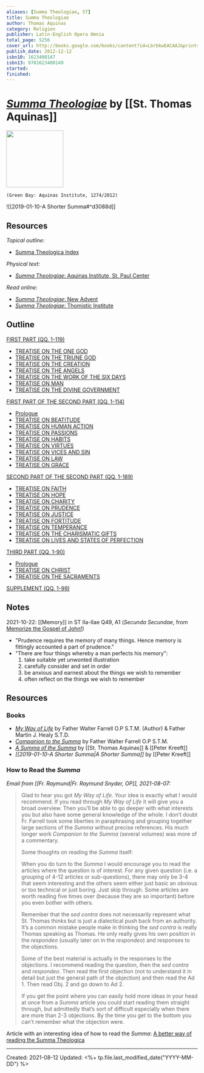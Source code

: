 ```yaml
---
aliases: [Summa Theologiae, ST]
title: Summa Theologiae
author: Thomas Aquinas
category: Religion
publisher: Latin-English Opera Omnia
total_page: 5256
cover_url: http://books.google.com/books/content?id=LbrbkwEACAAJ&printsec=frontcover&img=1&zoom=1&source=gbs_api
publish_date: 2012-12-12
isbn10: 1623400147
isbn13: 9781623400149
started: 
finished: 
---
```

# [*Summa Theologiae*](https://stpaulcenter.com/product/summa-theologiae-complete-set/) by [[St. Thomas Aquinas]]

<img src="https://stpaulcenter.com/wp-content/uploads/2018/05/9781623400149_FC-768x682.jpg" width=150>

`(Green Bay: Aquinas Institute, 1274/2012)`

![[2019-01-10-A Shorter Summa#^d3088d]]

## Resources
*Topical outline:*
- [Summa Theologica Index](https://sacred-texts.com/chr/aquinas/summa/index.htm)

*Physical text:*
- [*Summa Theologiae*: Aquinas Institute, St. Paul Center](https://stpaulcenter.com/product/summa-theologiae-complete-set/)

*Read online:* 
- [*Summa Theologiae*: New Advent](https://www.newadvent.org/summa/)
- [*Summa Theologiae*: Thomistic Institute](https://aquinas101.thomisticinstitute.org/st-index)

## Outline

[FIRST PART (QQ. 1-119)](http://aquinas101.thomisticinstitute.org/st-ia)  
-   [TREATISE ON THE ONE GOD](http://aquinas101.thomisticinstitute.org/st-ia#TOC17)  
-   [TREATISE ON THE TRIUNE GOD](http://aquinas101.thomisticinstitute.org/st-ia#TOC18)  
-   [TREATISE ON THE CREATION](http://aquinas101.thomisticinstitute.org/st-ia#TOC02)
-   [TREATISE ON THE ANGELS](http://aquinas101.thomisticinstitute.org/st-ia#TOC03)  
-   [TREATISE ON THE WORK OF THE SIX DAYS](http://aquinas101.thomisticinstitute.org/st-ia#TOC04)  
-   [TREATISE ON MAN](http://aquinas101.thomisticinstitute.org/st-ia#TOC05)  
-   [TREATISE ON THE DIVINE GOVERNMENT](http://aquinas101.thomisticinstitute.org/st-ia#TOC06)  

[FIRST PART OF THE SECOND PART (QQ. 1-114)](http://aquinas101.thomisticinstitute.org/st-iaiiae)  
-   [Prologue](http://aquinas101.thomisticinstitute.org/st-iaiiae-prologue)  
-   [TREATISE ON BEATITUDE](http://aquinas101.thomisticinstitute.org/st-iaiiae#TOC19)  
-   [TREATISE ON HUMAN ACTION](http://aquinas101.thomisticinstitute.org/st-iaiiae#TOC20)  
-   [TREATISE ON PASSIONS](http://aquinas101.thomisticinstitute.org/st-iaiiae#TOC21)  
-   [TREATISE ON HABITS](http://aquinas101.thomisticinstitute.org/st-iaiiae#TOC08)  
-   [TREATISE ON VIRTUES](http://aquinas101.thomisticinstitute.org/st-iaiiae#TOC22)  
-   [TREATISE ON VICES AND SIN](http://aquinas101.thomisticinstitute.org/st-iaiiae#TOC23)  
-   [TREATISE ON LAW](http://aquinas101.thomisticinstitute.org/st-iaiiae#TOC09)  
-   [TREATISE ON GRACE](http://aquinas101.thomisticinstitute.org/st-iaiiae#TOC24)  

[SECOND PART OF THE SECOND PART (QQ. 1-189)](http://aquinas101.thomisticinstitute.org/st-iiaiiae)  
-   [TREATISE ON FAITH](http://aquinas101.thomisticinstitute.org/st-iiaiiae#TOC25)  
-   [TREATISE ON HOPE](http://aquinas101.thomisticinstitute.org/st-iiaiiae#TOC26)  
-   [TREATISE ON CHARITY](http://aquinas101.thomisticinstitute.org/st-iiaiiae#TOC27)  
-   [TREATISE ON PRUDENCE](http://aquinas101.thomisticinstitute.org/st-iiaiiae#TOC11)  
-   [TREATISE ON JUSTICE](http://aquinas101.thomisticinstitute.org/st-iiaiiae#TOC28)  
-   [TREATISE ON FORTITUDE](http://aquinas101.thomisticinstitute.org/st-iiaiiae#TOC12)
-   [TREATISE ON TEMPERANCE](http://aquinas101.thomisticinstitute.org/st-iiaiiae#TOC29)  
-   [TREATISE ON THE CHARISMATIC GIFTS](http://aquinas101.thomisticinstitute.org/st-iiaiiae#TOC13)  
-   [TREATISE ON LIVES AND STATES OF PERFECTION](http://aquinas101.thomisticinstitute.org/st-iiaiiae#TOC30)  
    
[THIRD PART (QQ. 1-90)](http://aquinas101.thomisticinstitute.org/st-iiia)  
-   [Prologue](http://aquinas101.thomisticinstitute.org/st-iiia-prologue)  
-   [TREATISE ON CHRIST](http://aquinas101.thomisticinstitute.org/st-iiia#TOC31)  
-   [TREATISE ON THE SACRAMENTS](http://aquinas101.thomisticinstitute.org/st-iiia#TOC32)  

[SUPPLEMENT (QQ. 1-99)](http://aquinas101.thomisticinstitute.org/st-supp)

## Notes
2021-10-22: [[Memory]] in ST IIa-IIae Q49, A1 (*Secunda Secundae*, from [Memorize the Gospel of John!](https://catholicexchange.com/memorize-the-gospel-of-john))
- "Prudence requires the memory of many things. Hence memory is fittingly accounted a part of prudence."
- "There are four things whereby a man perfects his memory":
	1. take suitable yet unwonted illustration
	2. carefully consider and set in order
	3. be anxious and earnest about the things we wish to remember
	4. often reflect on the things we wish to remember

## Resources
### Books
- *[My Way of Life](https://www.amazon.com/dp/1618908332/?psc=1)* by Father Walter Farrell O.P S.T.M. (Author) & Father Martin J. Healy S.T.D.
- *[Companion to the Summa](http://www.domcentral.org/farrell/companion/)* by Father Walter Farrell O.P S.T.M.
- *[A Summa of the Summa](https://www.amazon.com/Summa-Thomas-Aquinas/dp/089870300X)* by [[St. Thomas Aquinas]] & [[Peter Kreeft]]
- *[[2019-01-10-A Shorter Summa|A Shorter Summa]]* by [[Peter Kreeft]]

### How to Read the *Summa*
*Email from [[Fr. Raymund|Fr. Raymund Snyder, OP]], 2021-08-07:*

>Glad to hear you got *My Way of Life*. Your idea is exactly what I would recommend. If you read through *My Way of Life* it will give you a broad overview. Then you’ll be able to go deeper with what interests you but also have some general knowledge of the whole. I don’t doubt Fr. Farrell took some liberties in paraphrasing and grouping together large sections of the *Summa* without precise references. His much longer work *Companion to the Summa* (several volumes) was more of a commentary.  
>
>Some thoughts on reading the *Summa* itself:  
>
>When you do turn to the *Summa* I would encourage you to read the articles where the question is of interest. For any given question (i.e. a grouping of 4-12 articles or sub-questions), there may only be 3-4 that seem interesting and the others seem either just basic an obvious or too technical or just boring. Just skip through. Some articles are worth reading five times over (because they are so important) before you even bother with others.   
>
>Remember that the *sed contra* does not necessarily represent what St. Thomas thinks but is just a dialectical push back from an authority. It’s a common mistake people make in thinking the *sed contra* is really Thomas speaking as Thomas. He only really gives his own position in the *respondeo* (usually later on in the *respondeo*) and responses to the objections.  
>
>Some of the best material is actually in the responses to the objections. I recommend reading the question, then the *sed contra* and *respondeo*. Then read the first objection (not to understand it in detail but just the general path of the objection) and then read the Ad 1. Then read Obj. 2 and go down to Ad 2.  
>  
>If you get the point where you can easily hold more ideas in your head at once from a *Summa* article you could start reading them straight through, but admittedly that’s sort of difficult especially when there are more than 2-3 objections. By the time you get to the bottom you can’t remember what the objection were.

Article with an interesting idea of how to read the *Summa*: [A better way of reading the Summa Theologica](https://newtheologicalmovement.blogspot.com/2012/01/better-way-of-reading-summa-theologica.html)

---
Created: 2021-08-12
Updated: <%+ tp.file.last_modified_date("YYYY-MM-DD") %>
